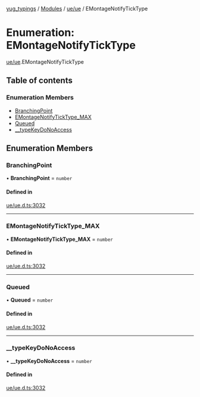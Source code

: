 [yug_typings](../README.md) / [Modules](../modules.md) / [ue/ue](../modules/ue_ue.md) / EMontageNotifyTickType

# Enumeration: EMontageNotifyTickType

[ue/ue](../modules/ue_ue.md).EMontageNotifyTickType

## Table of contents

### Enumeration Members

- [BranchingPoint](ue_ue.EMontageNotifyTickType.md#branchingpoint)
- [EMontageNotifyTickType\_MAX](ue_ue.EMontageNotifyTickType.md#emontagenotifyticktype_max)
- [Queued](ue_ue.EMontageNotifyTickType.md#queued)
- [\_\_typeKeyDoNoAccess](ue_ue.EMontageNotifyTickType.md#__typekeydonoaccess)

## Enumeration Members

### BranchingPoint

• **BranchingPoint** = `number`

#### Defined in

[ue/ue.d.ts:3032](https://github.com/YugMetaverse/yug_typings/blob/25cad34/ue/ue.d.ts#L3032)

___

### EMontageNotifyTickType\_MAX

• **EMontageNotifyTickType\_MAX** = `number`

#### Defined in

[ue/ue.d.ts:3032](https://github.com/YugMetaverse/yug_typings/blob/25cad34/ue/ue.d.ts#L3032)

___

### Queued

• **Queued** = `number`

#### Defined in

[ue/ue.d.ts:3032](https://github.com/YugMetaverse/yug_typings/blob/25cad34/ue/ue.d.ts#L3032)

___

### \_\_typeKeyDoNoAccess

• **\_\_typeKeyDoNoAccess** = `number`

#### Defined in

[ue/ue.d.ts:3032](https://github.com/YugMetaverse/yug_typings/blob/25cad34/ue/ue.d.ts#L3032)
